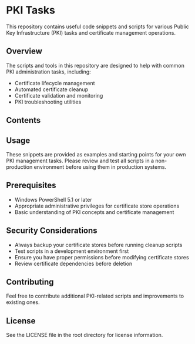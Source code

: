 # PKI Tasks

This repository contains useful code snippets and scripts for various Public Key Infrastructure (PKI) tasks and certificate management operations.

## Overview

The scripts and tools in this repository are designed to help with common PKI administration tasks, including:

- Certificate lifecycle management
- Automated certificate cleanup
- Certificate validation and monitoring
- PKI troubleshooting utilities

## Contents

## Usage

These snippets are provided as examples and starting points for your own PKI management tasks. Please review and test all scripts in a non-production environment before using them in production systems.

## Prerequisites

- Windows PowerShell 5.1 or later
- Appropriate administrative privileges for certificate store operations
- Basic understanding of PKI concepts and certificate management

## Security Considerations

- Always backup your certificate stores before running cleanup scripts
- Test scripts in a development environment first
- Ensure you have proper permissions before modifying certificate stores
- Review certificate dependencies before deletion

## Contributing

Feel free to contribute additional PKI-related scripts and improvements to existing ones.

## License

See the LICENSE file in the root directory for license information.
